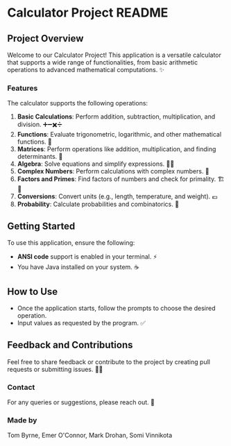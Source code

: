 # Calculator Project README

## Project Overview
Welcome to our Calculator Project! This application is a versatile calculator that supports a wide range of functionalities, from basic arithmetic operations to advanced mathematical computations. ✨

### Features
The calculator supports the following operations:

1. **Basic Calculations**: Perform addition, subtraction, multiplication, and division. ➕➖✖️➗
2. **Functions**: Evaluate trigonometric, logarithmic, and other mathematical functions. 📐
3. **Matrices**: Perform operations like addition, multiplication, and finding determinants. 🧮
4. **Algebra**: Solve equations and simplify expressions. 🧑‍🏫
5. **Complex Numbers**: Perform calculations with complex numbers. 🔢
6. **Factors and Primes**: Find factors of numbers and check for primality. 🏗🔎
7. **Conversions**: Convert units (e.g., length, temperature, and weight). 💶
8. **Probability**: Calculate probabilities and combinatorics. 🎲

## Getting Started
To use this application, ensure the following:

- **ANSI code** support is enabled in your terminal. ⚡
- You have Java installed on your system. ☕

## How to Use
- Once the application starts, follow the prompts to choose the desired operation.
- Input values as requested by the program. ✅

## Feedback and Contributions
Feel free to share feedback or contribute to the project by creating pull requests or submitting issues. 💬🤝

### Contact
For any queries or suggestions, please reach out. 📧

### Made by
Tom Byrne, Emer O'Connor, Mark Drohan, Somi Vinnikota
